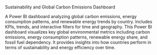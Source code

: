 Sustainability and Global Carbon Emissions Dashboard

A Power BI dashboard analyzing global carbon emissions, energy consumption patterns, and renewable energy trends by country. Includes KPIs, trends, and interactive filters for time and geography.
This Power BI dashboard visualizes key global environmental metrics including carbon emissions, energy consumption patterns, renewable energy share, and fossil fuel dependency. It provides insights into how countries perform in terms of sustainability and energy efficiency over time.


